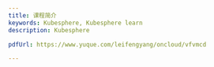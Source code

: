 ```yaml
---
title: 课程简介
keywords: Kubesphere, Kubesphere learn
description: Kubesphere

pdfUrl: https://www.yuque.com/leifengyang/oncloud/vfvmcd

---
```


